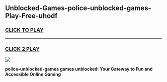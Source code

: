 
## Unblocked-Games-police-unblocked-games-Play-Free-uhodf
<h3>
<a href="https://premium76.site?title=police-unblocked-games&ref=19M">CLICK TO PLAY</a></h3>
<hr>

<h3>
<a href="https://premium76.site?title=police-unblocked-games&ref=19M">CLICK 2 PLAY</a>
  
</h3>

<a href="https://premium76.site?title=police-unblocked-games&ref=19M"><img src="https://clearcache.store/games.png"></a>


**police-unblocked-games games unblocked: Your Gateway to Fun and Accessible Online Gaming**

